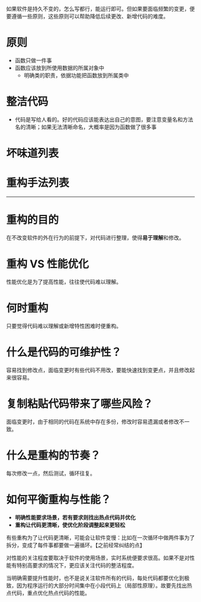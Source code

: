 如果软件是持久不变的，怎么写都行，能运行即可。但如果要面临频繁的变更，便要遵循一些原则，这些原则可以帮助降低后续更改、新增代码的难度。

# 原则

- 函数只做一件事
- 函数应该放到所使用数据的所属对象中
    - 明确类的职责，依据功能把函数放到所属类中

# 整洁代码

- 代码是写给人看的。好的代码应该能表达出自己的意图，要注意变量名和方法名的清晰；如果无法清晰命名，大概率是因为函数做了很多事

# 坏味道列表

# 重构手法列表

---

# 重构的目的

在不改变软件的外在行为的前提下，对代码进行整理，使得**易于理解**和修改。

# 重构 VS 性能优化

性能优化是为了提高性能，往往使代码难以理解。

# 何时重构

只要觉得代码难以理解或新增特性困难时便重构。

# 什么是代码的可维护性？

容易找到修改点，面临变更时有些代码不用改，要能快速找到变更点，并且修改起来很容易。

# 复制粘贴代码带来了哪些风险？

面临变更时，由于相同的代码在系统中存在多份，修改时容易遗漏或者修改不一致。

# 什么是重构的节奏？

每次修改一点，然后测试，循环往复。

# 如何平衡重构与性能？

- **明确性能要求场景，若有要求则找出热点代码并优化**
- **重构让代码更清晰，使优化阶段调整起来更轻松**

有些重构为了让代码更清晰，可能会让软件变慢：比如在一次循环中做两件事为了拆分，变成了每件事都要做一遍循环。【之前经常纠结的点】

对性能的关注程度要取决于软件的使用场景，实时系统便要求很高。如果不是对性能有特别高要求的情况下，更应该关注代码的整洁程度。

当明确需要提升性能时，也不是说关注软件所有的代码，每处代码都要优化到极致，因为程序运行的大部分时间集中在小段代码上（局部性原理）。故要先找出热点代码，重点优化热点代码的性能。
